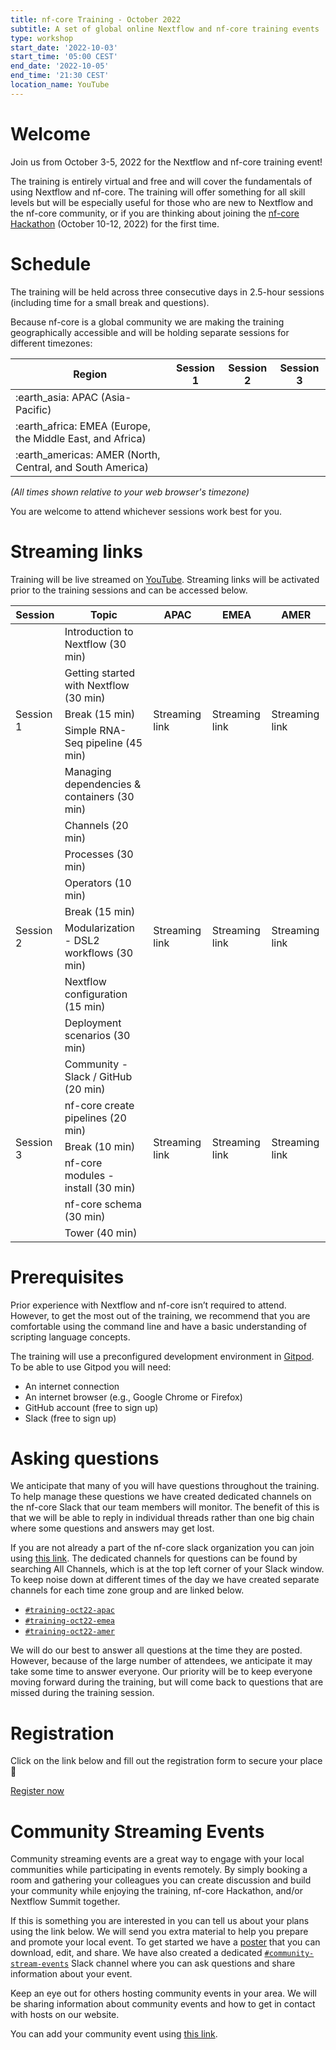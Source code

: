 ```yaml
---
title: nf-core Training - October 2022
subtitle: A set of global online Nextflow and nf-core training events
type: workshop
start_date: '2022-10-03'
start_time: '05:00 CEST'
end_date: '2022-10-05'
end_time: '21:30 CEST'
location_name: YouTube
---
```


# Welcome

Join us from October 3-5, 2022 for the Nextflow and nf-core training event!

The training is entirely virtual and free and will cover the fundamentals of using Nextflow and nf-core. The training will offer something for all skill levels but will be especially useful for those who are new to Nextflow and the nf-core community, or if you are thinking about joining the [nf-core Hackathon](https://nf-co.re/events/2022/hackathon-october-2022) (October 10-12, 2022) for the first time.

# Schedule

The training will be held across three consecutive days in 2.5-hour sessions (including time for a small break and questions).

Because nf-core is a global community we are making the training geographically accessible and will be holding separate sessions for different timezones:

<div class="table">
    <table class="table">
        <thead>
            <tr>
                <th>Region</th>
                <th>Session 1</th>
                <th>Session 2</th>
                <th>Session 3</th>
            </tr>
        </thead>
        <tbody>
            <tr>
                <td>:earth_asia: APAC (Asia-Pacific)</td>
                <td data-timestamp="1664766000" data-timeformat="DD-MMM HH:mm z"></td>
                <td data-timestamp="1664852400" data-timeformat="DD-MMM HH:mm z"></td>
                <td data-timestamp="1664938800" data-timeformat="DD-MMM HH:mm z"></td>
            </tr>
            <tr>
                <td>:earth_africa: EMEA (Europe, the Middle East, and Africa)</td>
                <td data-timestamp="1664798400" data-timeformat="DD-MMM HH:mm z"></td>
                <td data-timestamp="1664884800" data-timeformat="DD-MMM HH:mm z"></td>
                <td data-timestamp="1664971200" data-timeformat="DD-MMM HH:mm z"></td>
            </tr>
            <tr>
                <td>:earth_americas: AMER (North, Central, and South America)</td>
                <td data-timestamp="1664816400" data-timeformat="DD-MMM HH:mm z"></td>
                <td data-timestamp="1664902800" data-timeformat="DD-MMM HH:mm z"></td>
                <td data-timestamp="1664989200" data-timeformat="DD-MMM HH:mm z"></td>
            </tr>
        </tbody>
    </table>
</div>

_(All times shown relative to your web browser's timezone)_

You are welcome to attend whichever sessions work best for you.

# Streaming links

Training will be live streamed on [YouTube](https://www.youtube.com/c/nf-core). Streaming links will be activated prior to the training sessions and can be accessed below.

<div class="table">
    <table class="table">
        <thead>
  <tr>
    <th><span style="font-weight:bold">Session</span></th>
    <th><span style="font-weight:bold">Topic</span></th>
    <th><span style="font-weight:bold">APAC</span></th>
    <th><span style="font-weight:bold">EMEA</span></th>
    <th><span style="font-weight:bold">AMER</span></th>
  </tr>
</thead>
<tbody>
  <tr>
    <td style="vertical-align:middle" rowspan="5">Session 1</td>
    <td>Introduction to Nextflow (30 min)</td>
    <td style="vertical-align:middle" rowspan="5">Streaming link</td>
    <td style="vertical-align:middle" rowspan="5">Streaming link</td>
    <td style="vertical-align:middle" rowspan="5">Streaming link</td>
  </tr>
  <tr>
    <td>Getting started with Nextflow (30 min)</td>
  </tr>
  <tr>
    <td>Break (15 min)</td>
  </tr>
  <tr>
    <td>Simple RNA-Seq pipeline (45 min)</td>
  </tr>
  <tr>
    <td>Managing dependencies &amp; containers (30 min)</td>
  </tr>
  <tr>
    <td style="vertical-align:middle" rowspan="7">Session 2</td>
    <td>Channels (20 min)</td>
    <td style="vertical-align:middle" rowspan="7">Streaming link</td>
    <td style="vertical-align:middle" rowspan="7">Streaming link</td>
    <td style="vertical-align:middle" rowspan="7">Streaming link</td>
  </tr>
  <tr>
    <td>Processes (30 min)</td>
  </tr>
  <tr>
    <td>Operators (10 min)</td>
  </tr>
  <tr>
    <td>Break (15 min)</td>
  </tr>
  <tr>
    <td>Modularization - DSL2 workflows (30 min)</td>
  </tr>
  <tr>
    <td>Nextflow configuration (15 min)</td>
  </tr>
  <tr>
    <td>Deployment scenarios (30 min)</td>
  </tr>
  <tr>
    <td style="vertical-align:middle" rowspan="6">Session 3</td>
    <td>Community - Slack / GitHub (20 min)</td>
    <td style="vertical-align:middle" rowspan="6">Streaming link</td>
    <td style="vertical-align:middle" rowspan="6">Streaming link</td>
    <td style="vertical-align:middle" rowspan="6">Streaming link</td>
  </tr>
  <tr>
    <td>nf-core create pipelines (20 min)</td>
  </tr>
  <tr>
    <td>Break (10 min)</td>
  </tr>
  <tr>
    <td>nf-core modules - install (30 min)</td>
  </tr>
  <tr>
    <td>nf-core schema (30 min)</td>
  </tr>
  <tr>
    <td>Tower (40 min)</td>
            </tr>
        </tbody>
    </table>
</div>

# Prerequisites

Prior experience with Nextflow and nf-core isn’t required to attend. However, to get the most out of the training, we recommend that you are comfortable using the command line and have a basic understanding of scripting language concepts.

The training will use a preconfigured development environment in [Gitpod](https://www.gitpod.io/). To be able to use Gitpod you will need:

- An internet connection
- An internet browser (e.g., Google Chrome or Firefox)
- GitHub account (free to sign up)
- Slack (free to sign up)

# Asking questions

We anticipate that many of you will have questions throughout the training. To help manage these questions we have created dedicated channels on the nf-core Slack that our team members will monitor. The benefit of this is that we will be able to reply in individual threads rather than one big chain where some questions and answers may get lost.

If you are not already a part of the nf-core slack organization you can join using [this link](https://nf-co.re/join/slack). The dedicated channels for questions can be found by searching All Channels, which is at the top left corner of your Slack window. To keep noise down at different times of the day we have created separate channels for each time zone group and are linked below.

- [`#training-oct22-apac`](https://nfcore.slack.com/archives/C043PN0BE1L)
- [`#training-oct22-emea`](https://nfcore.slack.com/archives/C0448VBG30R)
- [`#training-oct22-amer`](https://nfcore.slack.com/archives/C0449003V9P)

We will do our best to answer all questions at the time they are posted. However, because of the large number of attendees, we anticipate it may take some time to answer everyone. Our priority will be to keep everyone moving forward during the training, but will come back to questions that are missed during the training session.

# Registration

Click on the link below and fill out the registration form to secure your place :tada:

<a class="btn btn-success btn-lg" href="https://seqera.typeform.com/oct-22-training"><i aria-hidden="true"></i>Register now</a>

# Community Streaming Events

Community streaming events are a great way to engage with your local communities while participating in events remotely. By simply booking a room and gathering your colleagues you can create discussion and build your community while enjoying the training, nf-core Hackathon, and/or Nextflow Summit together.

If this is something you are interested in you can tell us about your plans using the link below. We will send you extra material to help you prepare and promote your local event. To get started we have a [poster](https://docs.google.com/document/d/1wQDtrVUv1Lro5lZFmeyfaPgJUI2pmGojtL9tWlQiVyQ/edit) that you can download, edit, and share. We have also created a dedicated [`#community-stream-events`](https://nfcore.slack.com/archives/C03Q3RE0RJQ) Slack channel where you can ask questions and share information about your event.

Keep an eye out for others hosting community events in your area. We will be sharing information about community events and how to get in contact with hosts on our website.

You can add your community event using [this link](https://seqera.typeform.com/streaming-event).
